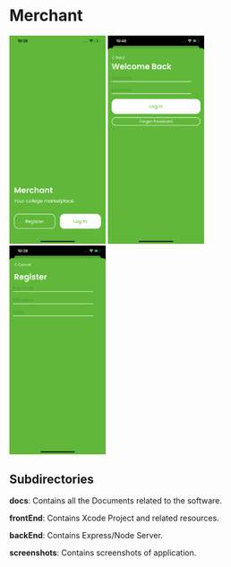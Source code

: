 # Merchant
<img src="https://github.com/garg104/Merchant/blob/master/Screenshots/Landing%20Page.png" width="172">  <img src="https://github.com/garg104/Merchant/blob/master/Screenshots/Login%20Screen.png" width="172">  <img src="https://github.com/garg104/Merchant/blob/master/Screenshots/Register%20Screen.png" width="172">  

## Subdirectories
**docs**: Contains all the Documents related to the software.

**frontEnd**: Contains Xcode Project and related resources.

**backEnd**: Contains Express/Node Server.

**screenshots**: Contains screenshots of application.
